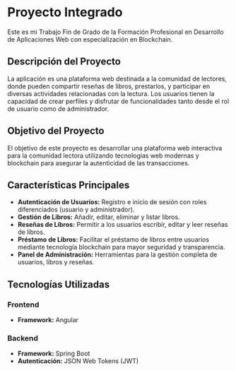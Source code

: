 # Proyecto Integrado
Este es mi Trabajo Fin de Grado de la Formación Profesional en Desarrollo de Aplicaciones Web con especialización en Blockchain.

## Descripción del Proyecto
La aplicación es una plataforma web destinada a la comunidad de lectores, donde pueden compartir reseñas de libros, prestarlos, y participar en diversas actividades relacionadas con la lectura. Los usuarios tienen la capacidad de crear perfiles y disfrutar de funcionalidades tanto desde el rol de usuario como de administrador.

## Objetivo del Proyecto
El objetivo de este proyecto es desarrollar una plataforma web interactiva para la comunidad lectora utilizando tecnologías web modernas y blockchain para asegurar la autenticidad de las transacciones.

## Características Principales
- **Autenticación de Usuarios:** Registro e inicio de sesión con roles diferenciados (usuario y administrador).
- **Gestión de Libros:** Añadir, editar, eliminar y listar libros.
- **Reseñas de Libros:** Permitir a los usuarios escribir, editar y leer reseñas de libros.
- **Préstamo de Libros:** Facilitar el préstamo de libros entre usuarios mediante tecnología blockchain para mayor seguridad y transparencia.
- **Panel de Administración:** Herramientas para la gestión completa de usuarios, libros y reseñas.

## Tecnologías Utilizadas
### Frontend
- **Framework:** Angular

### Backend
- **Framework:** Spring Boot
- **Autenticación:** JSON Web Tokens (JWT)
